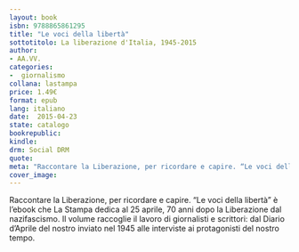 ```yaml
---
layout: book
isbn: 9788865861295
title: "Le voci della libertà"
sottotitolo: La liberazione d'Italia, 1945-2015
author:
- AA.VV.
categories:
-  giornalismo
collana: lastampa
price: 1.49€
format: epub
lang: italiano
date:  2015-04-23
state: catalogo
bookrepublic:
kindle:
drm: Social DRM
quote:
meta: "Raccontare la Liberazione, per ricordare e capire. “Le voci della libertà” è l’ebook che La Stampa dedica al 25 aprile, 70 anni dopo la Liberazione dal nazifascismo. Il volume raccoglie il lavoro di giornalisti e scrittori: dal Diario d’Aprile del nostro inviato nel 1945 alle interviste ai protagonisti del nostro tempo."
cover_image:
---
```

Raccontare la Liberazione, per ricordare e capire. “Le voci della libertà” è l’ebook che La Stampa dedica al 25 aprile, 70 anni dopo la Liberazione dal nazifascismo. Il volume raccoglie il lavoro di giornalisti e scrittori: dal Diario d’Aprile del nostro inviato nel 1945 alle interviste ai protagonisti del nostro tempo.
